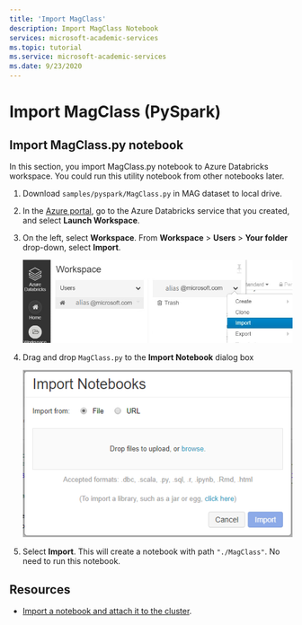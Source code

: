 ```yaml
---
title: 'Import MagClass'
description: Import MagClass Notebook
services: microsoft-academic-services
ms.topic: tutorial
ms.service: microsoft-academic-services
ms.date: 9/23/2020
---
```

# Import MagClass (PySpark)

## Import MagClass.py notebook

In this section, you import MagClass.py notebook to Azure Databricks workspace. You could run this utility notebook from other notebooks later.

1. Download `samples/pyspark/MagClass.py` in MAG dataset to local drive.

1. In the [Azure portal](https://portal.azure.com), go to the Azure Databricks service that you created, and select **Launch Workspace**.

1. On the left, select **Workspace**. From **Workspace** > **Users** > **Your folder** drop-down, select **Import**.

    ![Import a notebook in Databricks](media/databricks/import-notebook-menu.png "import notebook in Databricks")
    
1. Drag and drop `MagClass.py` to the **Import Notebook** dialog box

    ![Provide details for a notebook in Databricks](media/databricks/import-notebook-dialog.png "Provide details for a notebook in Databricks")

1. Select **Import**. This will create a notebook with path `"./MagClass"`. No need to run this notebook.

## Resources

* [Import a notebook and attach it to the cluster](https://docs.databricks.com/user-guide/notebooks/notebook-manage.html#import-a-notebook).
